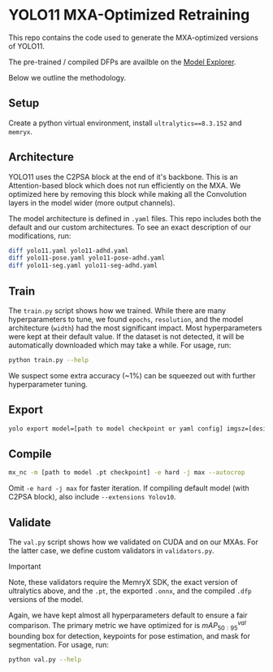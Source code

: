 # YOLO11 MXA-Optimized Retraining 

This repo contains the code used to generate the MXA-optimized versions of YOLO11. 

The pre-trained / compiled DFPs are availble on the [Model Explorer](https://developer.memryx.com/model_explorer/models.html).

Below we outline the methodology.

## Setup

Create a python virtual environment, install `ultralytics==8.3.152` and `memryx`.

## Architecture

YOLO11 uses the C2PSA block at the end of it's backbone. This is an Attention-based block which does not run efficiently on the MXA. We optimized here by removing this block while making all the Convolution layers in the model wider (more output channels).

The model architecture is defined in `.yaml` files. This repo includes both the default and our custom architectures. To see an exact description of our modifications, run:

```bash
diff yolo11.yaml yolo11-adhd.yaml
diff yolo11-pose.yaml yolo11-pose-adhd.yaml
diff yolo11-seg.yaml yolo11-seg-adhd.yaml
```

## Train

The `train.py` script shows how we trained. While there are many hyperparameters to tune, we found `epochs`, `resolution`, and the model architecture (`width`) had the most significant impact. Most hyperparameters were kept at their default value. If the dataset is not detected, it will be automatically downloaded which may take a while. For usage, run:

```bash
python train.py --help
```

We suspect some extra accuracy (~1%) can be squeezed out with further hyperparameter tuning.

## Export

```bash
yolo export model=[path to model checkpoint or yaml config] imgsz=[desired image size] format=onnx simplify=True
```

## Compile

```bash
mx_nc -m [path to model .pt checkpoint] -e hard -j max --autocrop
```

Omit `-e hard -j max` for faster iteration. If compiling default model (with C2PSA block), also include `--extensions Yolov10`.

## Validate

The `val.py` script shows how we validated on CUDA and on our MXAs. For the latter case, we define custom validators in `validators.py`.

> [!IMPORTANT]
> Note, these validators require the MemryX SDK, the exact version of ultralytics above, and the `.pt`, the exported `.onnx`, and the compiled `.dfp` versions of the model.

Again, we have kept almost all hyperparameters default to ensure a fair comparison. The primary metric we have optimized for is $`mAP_{50:95}^{val}`$ bounding box for detection, keypoints for pose estimation, and mask for segmentation. For usage, run:

```bash
python val.py --help
```
